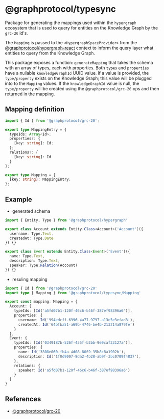 # @graphprotocol/typesync

Package for generating the mappings used within the `hypergraph` ecosystem that is used to query for entities on the Knowledge Graph by the `grc-20` id's.

The `Mapping` is passed to the `<HypergraphSpaceProvider>` from the [@graphprotocol/hypergraph-react](../hypergraph-react/README.md) context to inform the query layer what entities to query from the Knowledge Graph.

This package exposes a function: `generateMapping` that takes the schema with an array of types, each with properties. Both `types` and `properties` have a nullable `knowledgeGraphId` UUID value. If a value is provided, the `type/property` exists on the Knowledge Graph; this value will be plugged into to the `Mapping` values. If the `knowledgeGraphId` value is null, the `type/property` will be created using the `@graphprotocol/grc-20` ops and then returned in the mapping.

## Mapping definition

```ts
import { Id } from '@graphprotocol/grc-20';

export type MappingEntry = {
  typeIds: Array<Id>;
  properties?: {
    [key: string]: Id;
  };
  relations?: {
    [key: string]: Id
  }
};

export type Mapping = {
  [key: string]: MappingEntry;
};
```

## Example

- generated schema

```ts
import { Entity, Type } from '@graphprotocol/hypergraph'

export class Account extends Entity.Class<Account>('Account')({
  username: Type.Text,
  createdAt: Type.Date
}) {}

export class Event extends Entity.Class<Event>('Event')({
  name: Type.Text,
  description: Type.Text,
  speaker: Type.Relation(Account)
}) {}
```

- resuling mapping

```ts
import { Id } from '@graphprotocol/grc-20'
import type { Mapping } from '@graphprotocol/typesync/Mapping'

export const mapping: Mapping = {
  Account: {
    typeIds: [Id('a5fd07b1-120f-46c6-b46f-387ef98396a6')],
    properties: {
      username: Id('994edcff-6996-4a77-9797-a13e5e3efad8'),
      createdAt: Id('64bfba51-a69b-4746-be4b-213214a879fe')
    }
  },
  Event: {
    typeIds: [Id('0349187b-526f-435f-b2bb-9e9caf23127a')],
    properties: {
      name: Id('3808e060-fb4a-4d08-8069-35b8c8a1902b'),
      description: Id('1f0d9007-8da2-4b28-ab9f-3bc0709f4837'),
    },
    relations: {
      speaker: Id('a5fd07b1-120f-46c6-b46f-387ef98396a6')
    }
  }
}
```

## References

- [@graphprotocol/grc-20](https://github.com/graphprotocol/grc-20-ts)